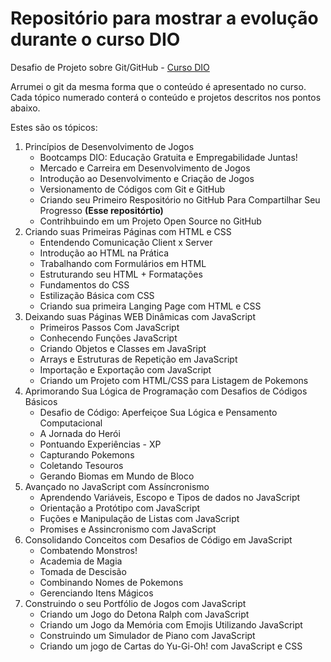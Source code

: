 # Repositório para mostrar a evolução durante o curso DIO
Desafio de Projeto sobre Git/GitHub - [Curso DIO](https://web.dio.me/track/b19b1586-8a94-4eb7-95af-15d785b6e96e)

Arrumei o git da mesma forma que o conteúdo é apresentado no curso.
Cada tópico numerado conterá o conteúdo e projetos descritos nos pontos abaixo. 

Estes são os tópicos:
1. Princípios de Desenvolvimento de Jogos
    - Bootcamps DIO: Educação Gratuita e Empregabilidade Juntas!
    - Mercado e Carreira em Desenvolvimento de Jogos
    - Introdução ao Desenvolvimento e Criação de Jogos
    - Versionamento de Códigos com Git e GitHub
    - Criando seu Primeiro Respositório no GitHub Para Compartilhar Seu Progresso **(Esse repositórtio)**
    - Contrihbuindo em um Projeto Open Source no GitHub
2. Criando suas Primeiras Páginas com HTML e CSS
    - Entendendo Comunicação Client x Server
    - Introdução ao HTML na Prática
    - Trabalhando com Formulários em HTML
    - Estruturando seu HTML + Formatações
    - Fundamentos do CSS
    - Estilização Básica com CSS
    - Criando sua primeira Langing Page com HTML e CSS
3. Deixando suas Páginas WEB Dinâmicas com JavaScript
    - Primeiros Passos Com JavaScript
    - Conhecendo Funções JavaScript
    - Criando Objetos e Classes em JavaSript
    - Arrays e Estruturas de Repetição em JavaScript
    - Importação e Exportação com JavaScript
    - Criando um Projeto com HTML/CSS para Listagem de Pokemons
4. Aprimorando Sua Lógica de Programação com Desafios de Códigos Básicos
    - Desafio de Código: Aperfeiçoe Sua Lógica e Pensamento Computacional
    - A Jornada do Herói
    - Pontuando Experiências - XP
    - Capturando Pokemons
    - Coletando Tesouros
    - Gerando Biomas em Mundo de Bloco
5. Avançado no JavaScript com Assíncronismo
    - Aprendendo Variáveis, Escopo e Tipos de dados no JavaScript
    - Orientação a Protótipo com JavaScript
    - Fuções e Manipulação de Listas com JavaScript
    - Promises e Assincronismo com JavaScript
6. Consolidando Conceitos com Desafios de Código em JavaScript
    - Combatendo Monstros!
    - Academia de Magia
    - Tomada de Descisão
    - Combinando Nomes de Pokemons
    - Gerenciando Itens Mágicos
7. Construindo o seu Portfólio de Jogos com JavaScript
    - Criando um Jogo do Detona Ralph com JavaScript
    - Criando um Jogo da Memória com Emojis Utilizando JavaScript
    - Construindo um Simulador de Piano com JavaScript
    - Criando um jogo de Cartas do Yu-Gi-Oh! com JavaScript e CSS


